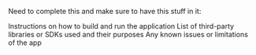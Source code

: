 Need to complete this and make sure to have this stuff in it:

Instructions on how to build and run the application
List of third-party libraries or SDKs used and their purposes
Any known issues or limitations of the app
